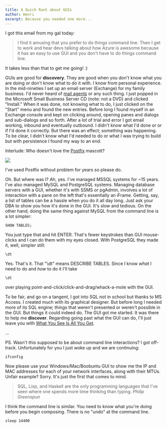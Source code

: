 ```yaml
---
title: A Quick Rant about GUIs
author: Henri
excerpt: Because you needed one more...
---
```


I got this email from my gal today:

> I find it amusing that you prefer to do things command line. Then I get to work
> and hear devs talking about how Azure is awesome because it has an easy to use
> GUI and you don't have to do things command line.

It takes less than that to get me going! :)

GUIs are good for __discovery__. They are good when you don't know what you are
doing or don't know what to do it with. I know from personal experience. In the
mid-nineties I set up an email server (Exchange) for my family business. I'd
never heard of [mail
agents](http://en.wikipedia.org/wiki/E-mail_agent_(infrastructure)) or any such
thing. I just popped in the Microsoft Small Business Server CD (note: not a DVD)
and clicked "Install." When it was done, not knowing what to do, I just clicked
on the "Start" menu and found the new entries. Before long I found myself in an
Exchange console and kept on clicking around, opening panes and dialogs and
sub-dialogs and so forth. After a lot of trial and error I got email working,
inbound and eventually outbound. I didn't know what I'd done or or if I'd done
it correctly. But there was an effect; something was happening.  To be clear, I
didn't know what I'd needed to do or what I was trying to build but with
persistence I found my way to an end.

Interlude: Who doesn't love the [Postfix](http://www.postfix.org/) mascott?

![](/images/postfix-logo.gif)

I've used Postfix without problem for years so please do.

Oh. But where was I?
Ah, yes. I've managed MSSQL systems for ~15 years. I've also managed
MySQL and PostgreSQL systems.  Managing database servers with a GUI, whether
it's with SSMS or pgAdmin, involves a lot of interaction with a pane on the left
that's essentially an iFrame. Getting, say, a list of tables can be a hassle
when you do it all day long. Just ask your DBA to show you how it's done in the
GUI. It's slow and tedious. On the other hand, doing the same thing against
MySQL from the command line is a lot simpler:

    SHOW TABLES;

You just type that and hit ENTER. That's fewer keystrokes than GUI mouse-clicks
and I can do them with my eyes closed. With PostgreSQL they made it, well, simpler
still:

    \dt

Yes. That's it. That "\\dt" means DESCRIBE TABLES.
Since I know _what_ I need to do and _how_ to do it I'll take


    \dt

over playing point-and-click/click-and-drag/whack-a-mole with the GUI.

To be fair, and go on a tangent, I got into SQL not in school but thanks to MS
Access. I created much with its graphical designer. But before long I needed
more of its SQL engine; things that weren't presented or weren't possible in the
GUI. But things it could indeed do. The GUI got me started. It was there to help me
__discover__.  Regarding going past what the GUI can do, I'll just leave you
with [What You See Is All You Get](http://danwin.com/2012/08/wysiayg-all/).

...

PS. Wasn't this supposed to be about command line interactions? I got off-track.
Unfortunately for you I just woke up and we are continuing:

    ifconfig

Now please use your Windows/Mac/Boobuntu GUI to show me the IP and MAC addresses
for each of your network interfaces, along with their MTUs. Unfair example?
Sorry. It's just the first that comes to mind.

> SQL, Lisp, and Haskell are the only programming languages that I've seen where
> one spends more time thinking than typing.
> <cite>Philip Greenspun</cite>

I think the command line is similar. You need to know what you're doing before
you begin composing. There is no "undo" at the command line.

    sleep 14400
